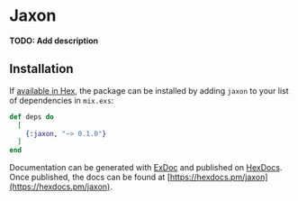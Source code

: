 # Jaxon

**TODO: Add description**

## Installation

If [available in Hex](https://hex.pm/docs/publish), the package can be installed
by adding `jaxon` to your list of dependencies in `mix.exs`:

```elixir
def deps do
  [
    {:jaxon, "~> 0.1.0"}
  ]
end
```

Documentation can be generated with [ExDoc](https://github.com/elixir-lang/ex_doc)
and published on [HexDocs](https://hexdocs.pm). Once published, the docs can
be found at [https://hexdocs.pm/jaxon](https://hexdocs.pm/jaxon).

